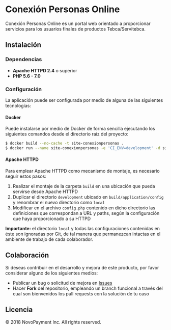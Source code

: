 # Conexión Personas Online

Conexión Personas Online es un portal web orientado a proporcionar servicios para los usuarios finales de productos Tebca/Servitebca.


## Instalación

### Dependencias

- **Apache HTTPD 2.4** o superior
- **PHP 5.6 - 7.0**


### Configuración

La aplicación puede ser configurada por medio de alguna de las siguientes tecnologías:

#### Docker

Puede instalarse por medio de Docker de forma sencilla ejecutando los siguientes comandos desde el directorio raíz del proyecto:

```sh
$ docker build --no-cache -t site-conexionpersonas .
$ docker run --name site-conexionpersonas -e 'CI_ENV=development' -d site-conexionpersonas
```


#### Apache HTTPD

Para emplear Apache HTTPD como mecanismo de montaje, es necesario seguir estos pasos:

1. Realizar el montaje de la carpeta `build` en una ubicación que pueda servirse desde Apache HTTPD
2. Duplicar el directorio `development` ubicado en `build/application/config` y renombrar el nuevo directorio como `local`
4. Modificar en el archivo `config.php` contenido en dicho directorio las definiciones que correspondan a URL y paths, según la configuración que haya proporcionado a su HTTPD

**Importante:** el directorio `local` y todas las configuraciones contenidas en éste son ignoradas por Git, de tal manera que permanezcan intactas en el ambiente de trabajo de cada colaborador.


## Colaboración

Si deseas contribuir en el desarrollo y mejora de este producto, por favor considerar alguno de los siguientes medios:

- Publicar un bug o solicitud de mejora en [Issues](./issues/new)
- Hacer **Fork** del repositorio, empleando un branch funcional a través del cual son bienvenidos los pull requests con la solución de tu caso


## Licencia

© 2018 NovoPayment Inc. All rights reserved.
